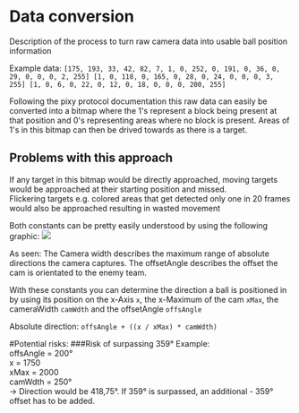 # Data conversion

Description of the process to turn raw camera data into usable ball position information


Example data:
`[175, 193, 33, 42, 82, 7, 1, 0, 252, 0, 191, 0, 36, 0, 29, 0, 0, 0, 2, 255]
[1, 0, 118, 0, 165, 0, 28, 0, 24, 0, 0, 0, 3, 255]
[1, 0, 6, 0, 22, 0, 12, 0, 18, 0, 0, 0, 200, 255]`

Following the pixy protocol documentation this raw data can easily be converted into a bitmap
where the 1's represent a block being present at that position and 0's representing areas where
no block is present. Areas of 1's in this bitmap can then be drived towards
as there is a target.

## Problems with this approach
If any target in this bitmap would be directly approached, moving targets
would be approached at their starting position and missed. \
Flickering targets e.g. colored areas that get detected only one in 20 frames
would also be approached resulting in wasted movement

Both constants can be pretty easily understood by using the following graphic:
<img src="https://i.imgur.com/gJ5SAAw.png">

As seen:
The Camera width describes the maximum range of absolute directions the camera captures.
The offsetAngle describes the offset the cam is orientated to the enemy team.

With these constants you can determine the direction a ball is positioned in by using its
position on the x-Axis `x`, the x-Maximum of the cam `xMax`, the cameraWidth `camWdth` and the offsetAngle `offsAngle`

Absolute direction:
`offsAngle + ((x / xMax) * camWdth)`

#Potential risks:
###Risk of surpassing 359°
Example:\
offsAngle = 200°\
x = 1750\
xMax = 2000\
camWdth = 250°\
-> Direction would be 418,75°. If 359° is surpassed, an additional - 359° offset has to be added. 
